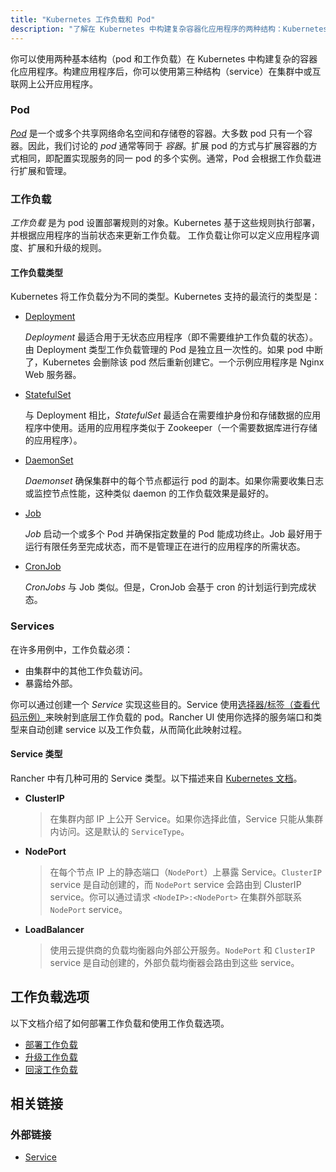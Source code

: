 ```yaml
---
title: "Kubernetes 工作负载和 Pod"
description: "了解在 Kubernetes 中构建复杂容器化应用程序的两种结构：Kubernetes 工作负载和 Pod"
---
```


<head>
  <link rel="canonical" href="https://ranchermanager.docs.rancher.com/zh/how-to-guides/new-user-guides/kubernetes-resources-setup/workloads-and-pods"/>
</head>

你可以使用两种基本结构（pod 和工作负载）在 Kubernetes 中构建复杂的容器化应用程序。构建应用程序后，你可以使用第三种结构（service）在集群中或互联网上公开应用程序。

### Pod

[_Pod_](https://kubernetes.io/docs/concepts/workloads/pods/pod-overview/) 是一个或多个共享网络命名空间和存储卷的容器。大多数 pod 只有一个容器。因此，我们讨论的 _pod_ 通常等同于 _容器_。扩展 pod 的方式与扩展容器的方式相同，即配置实现服务的同一 pod 的多个实例。通常，Pod 会根据工作负载进行扩展和管理。

### 工作负载

_工作负载_ 是为 pod 设置部署规则的对象。Kubernetes 基于这些规则执行部署，并根据应用程序的当前状态来更新工作负载。
工作负载让你可以定义应用程序调度、扩展和升级的规则。

#### 工作负载类型

Kubernetes 将工作负载分为不同的类型。Kubernetes 支持的最流行的类型是：

- [Deployment](https://kubernetes.io/docs/concepts/workloads/controllers/deployment/)

   _Deployment_ 最适合用于无状态应用程序（即不需要维护工作负载的状态）。由 Deployment 类型工作负载管理的 Pod 是独立且一次性的。如果 pod 中断了，Kubernetes 会删除该 pod 然后重新创建它。一个示例应用程序是 Nginx Web 服务器。

- [StatefulSet](https://kubernetes.io/docs/concepts/workloads/controllers/statefulset/)

   与 Deployment 相比，_StatefulSet_ 最适合在需要维护身份和存储数据的应用程序中使用。适用的应用程序类似于 Zookeeper（一个需要数据库进行存储的应用程序）。

- [DaemonSet](https://kubernetes.io/docs/concepts/workloads/controllers/daemonset/)

   _Daemonset_ 确保集群中的每个节点都运行 pod 的副本。如果你需要收集日志或监控节点性能，这种类似 daemon 的工作负载效果是最好的。

- [Job](https://kubernetes.io/docs/concepts/workloads/controllers/jobs-run-to-completion/)

   _Job_ 启动一个或多个 Pod 并确保指定数量的 Pod 能成功终止。Job 最好用于运行有限任务至完成状态，而不是管理正在进行的应用程序的所需状态。

- [CronJob](https://kubernetes.io/docs/concepts/workloads/controllers/cron-jobs/)

   _CronJobs_ 与 Job 类似。但是，CronJob 会基于 cron 的计划运行到完成状态。

### Services

在许多用例中，工作负载必须：

- 由集群中的其他工作负载访问。
- 暴露给外部。

你可以通过创建一个 _Service_ 实现这些目的。Service 使用[选择器/标签（查看代码示例）](https://kubernetes.io/docs/concepts/overview/working-with-objects/labels/#service-and-replicationcontroller)来映射到底层工作负载的 pod。Rancher UI 使用你选择的服务端口和类型来自动创建 service 以及工作负载，从而简化此映射过程。

#### Service 类型

Rancher 中有几种可用的 Service 类型。以下描述来自 [Kubernetes 文档](https://kubernetes.io/docs/concepts/services-networking/service/#publishing-services-service-types)。

- **ClusterIP**

   > 在集群内部 IP 上公开 Service。如果你选择此值，Service 只能从集群内访问。这是默认的 `ServiceType`。

- **NodePort**

   > 在每个节点 IP 上的静态端口（`NodePort`）上暴露 Service。`ClusterIP` service 是自动创建的，而 `NodePort` service 会路由到 ClusterIP service。你可以通过请求 `<NodeIP>:<NodePort>` 在集群外部联系 `NodePort` service。

- **LoadBalancer**

   > 使用云提供商的负载均衡器向外部公开服务。`NodePort` 和 `ClusterIP` service 是自动创建的，外部负载均衡器会路由到这些 service。

## 工作负载选项

以下文档介绍了如何部署工作负载和使用工作负载选项。

- [部署工作负载](deploy-workloads.md)
- [升级工作负载](upgrade-workloads.md)
- [回滚工作负载](roll-back-workloads.md)

## 相关链接

### 外部链接

- [Service](https://kubernetes.io/docs/concepts/services-networking/service/)
